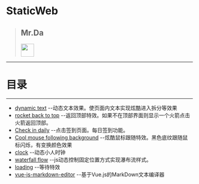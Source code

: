 # StaticWeb

>## **Mr.Da**
><img src="http://i.imgur.com/zinCKRK.png" width="" height="35"/>
>


---

# 目录

---

- <a href="https://github.com/dazhang12138/StaticWeb/tree/master/dynamic%20text">dynamic text</a>  --动态文本效果。使页面内文本实现炫酷进入拆分等效果
- <a href="https://github.com/dazhang12138/StaticWeb/tree/master/rocket%20back%20to%20top">rocket back to top</a> --返回顶部特效。如果不在顶部界面则显示一个火箭点击火箭返回顶部。
- <a href="https://github.com/dazhang12138/StaticWeb/tree/master/Check%20in%20daily">Check in daily</a> --点击签到页面。每日签到功能。
- <a href="https://github.com/dazhang12138/StaticWeb/tree/master/Cool%20mouse%20following%20background">Cool mouse following background</a> --炫酷鼠标跟随特效。黑色底纹跟随鼠标闪烁，有变换颜色效果
- <a href="https://github.com/dazhang12138/StaticWeb/tree/master/clock">clock</a> --动态小人时钟
- <a href="https://github.com/dazhang12138/StaticWeb/tree/master/waterfall%20flow">waterfall flow</a> --js动态控制固定位置方式实现瀑布流样式。
- <a href="https://github.com/dazhang12138/StaticWeb/tree/master/loading">loading</a> --等待特效
- <a href="https://github.com/dazhang12138/StaticWeb/tree/master/vue-js-markdown-editor">vue-js-markdown-editor</a> --基于Vue.js的MarkDown文本编译器